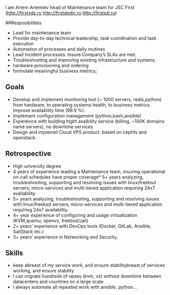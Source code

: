 I am Artem Artemiev head of Maintenance team for JSC First (http://firstvds.ru http://firstdedic.ru http://firstssl.ru)


##Resposibilities 
* Lead for maintenance team 
* Provide day-to-day technical leadership, task coordination and task execution 
* Automation of processes and daily routines
* Lead Incident processes. Insure Company’s SLAs are met.
* Troubleshooting and improving existing infrastructure and systems.
* hardware provisioning and ordering 
* formulate meaningful business metrics;

## Goals
* Develop and implement monitoring tool (~ 1000 servers, redis,python) from hardware, to operating systems health, to business metrics. Improve availability time (99.9 %).
* Implement configuration management (python,bash,ansible)
* Expereince with building hight avaibility service (billing, ~100K domains name servers), no downtime services. 
* Design and implemet Cloud VPS product. based on cephfs and openstack.

## Retrospective
* High university degree
* 4 years of experience leading a Maintenance team, insuring operational on-call schedules have proper coverage* 5+ years analyzing, troubleshooting, supporting and resolving issues with linux/freebsd servers,  micro-services and multi-tiered application requiring 24x7 availability.  
* 5+ years analyzing, troubleshooting, supporting and resolving issues with linux/freebsd servers,  micro-services and multi-tiered application requiring 24x7 availability.
* 4+ year experience of configuring and usage virtualization (KVM,quemu, openvz, freebsd/Jail) 
* 2+ years’ experience with DevOps tools (Docker, GitLab, Ansible, SaltStack etc.)
* 3+ years’ experience in Networking and Security.

## Skills
* keep abreast of my service work, and ensure stabilitybreast of services working, and ensure stability 
* I can migrate hundreds of vpses (kvm, vz) without downtime between datacenters and countries on a large scale.
* I always automate all repeated work with ansible, python... 
